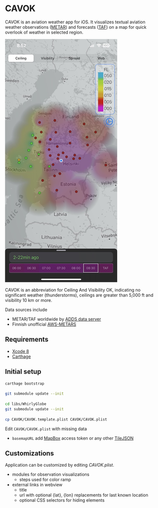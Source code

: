# CAVOK

CAVOK is an aviation weather app for iOS. It visualizes textual aviation weather observations ([METAR](https://en.wikipedia.org/wiki/METAR)) and forecasts ([TAF](https://en.wikipedia.org/wiki/Terminal_aerodrome_forecast)) on a map for quick overlook of weather in selected region.

![screenshot](https://github.com/skarppi/cavok/raw/master/screenshot.jpg "Screenshot")

CAVOK is an abbreviation for Ceiling And Visibility OK, indicating no significant weather (thunderstorms), ceilings are greater than 5,000 ft and visibility 10 km or more.

Data sources include

* METAR/TAF worldwide by [ADDS data server](https://aviationweather.gov/adds/dataserver)
* Finnish unofficial [AWS-METARS](https://ilmailusaa.fi/info.html#info-location-aws) 

## Requirements

* [Xcode 8](https://developer.apple.com/xcode)
* [Carthage](https://github.com/Carthage/Carthage)

## Initial setup

```sh
carthage bootstrap

git submodule update --init

cd libs/WhirlyGlobe
git submodule update --init

cp CAVOK/CAVOK.template.plist CAVOK/CAVOK.plist
```

Edit `CAVOK/CAVOK.plist` with missing data
* `basemapURL` add [MapBox](https://www.mapbox.com) access token or any other [TileJSON](https://github.com/mapbox/tilejson-spec)

## Customizations

Application can be customized by editing *CAVOK.plist*.

- modules for observation visualizations
  - steps used for color ramp 
- external links in webview
  - title
  - url with optional {lat}, {lon} replacements for last known location
  - optional CSS selectors for hiding elements